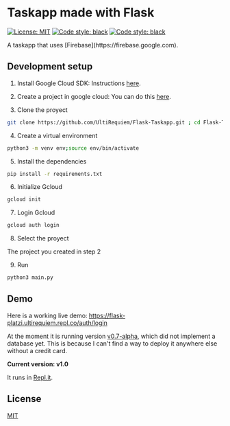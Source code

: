 # Taskapp made with Flask

<p>
<a href="https://github.com/UltiRequiem/Flask-Taskapp/blob/main/LICENSE"><img alt="License: MIT" src="https://black.readthedocs.io/en/stable/_static/license.svg"></a>
<a href="https://github.com/UltiRequiem/Flask-Taskapp"><img alt="Code style: black" src="https://img.shields.io/badge/code%20style-black-000000.svg"></a>
<a href="https://github.com/UltiRequiem/Flask-Taskapp"><img alt="Code style: black" src="https://img.shields.io/tokei/lines/github.com/UltiRequiem/Flask-Taskapp?color=blue&label=Total%20Lines"></a>
</p>
A taskapp that uses [Firebase](https://firebase.google.com).

## Development setup

1. Install Google Cloud SDK: Instructions [here](https://cloud.google.com/sdk/docs/install).

2. Create a project in google cloud: You can do this [here](https://console.cloud.google.com/projectcreate).

3. Clone the proyect

```bash
git clone https://github.com/UltiRequiem/Flask-Taskapp.git ; cd Flask-Taskapp
```

4. Create a virtual environment

```bash
python3 -m venv env;source env/bin/activate
```

5. Install the dependencies

```bash
pip install -r requirements.txt
```

6. Initialize Gcloud

```bash
gcloud init
```

7. Login Gcloud

```bash
gcloud auth login
```

8. Select the proyect

The project you created in step 2

9. Run

```bash
python3 main.py
```

## Demo

Here is a working live demo: https://flask-platzi.ultirequiem.repl.co/auth/login

At the moment it is running version [v0.7-alpha](https://github.com/UltiRequiem/Flask-Taskapp/releases/tag/v0.7-alpha), which did not implement a database yet.
This is because I can't find a way to deploy it anywhere else without a credit card.

**Current version: v1.0**

It runs in [Repl.it](https://repl.it).

## License

[MIT](./LICENSE)
